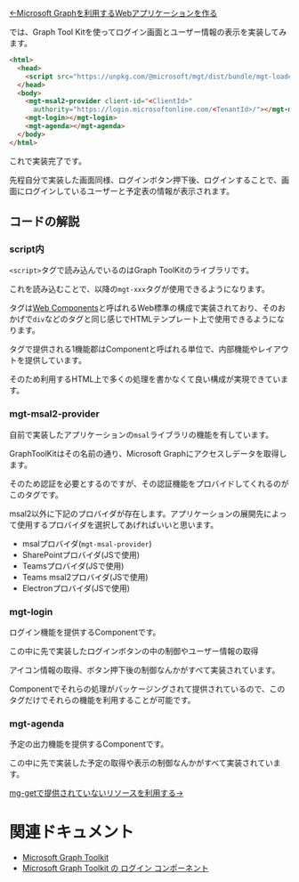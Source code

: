 [←Microsoft Graphを利用するWebアプリケーションを作る](./2-make-web-app.md)

では、Graph Tool Kitを使ってログイン画面とユーザー情報の表示を実装してみます。

``` html
<html>
  <head>
    <script src="https://unpkg.com/@microsoft/mgt/dist/bundle/mgt-loader.js"></script>
  </head>
  <body>
    <mgt-msal2-provider client-id="<ClientId>"
      authority="https://login.microsoftonline.com/<TenantId>/"></mgt-msal2-provider>
    <mgt-login></mgt-login>
    <mgt-agenda></mgt-agenda>
  </body>
</html>
```

これで実装完了です。

先程自分で実装した画面同様、ログインボタン押下後、ログインすることで、画面にログインしているユーザーと予定表の情報が表示されます。

## コードの解説

### script内

`<script>`タグで読み込んでいるのはGraph ToolKitのライブラリです。

これを読み込むことで、以降の`mgt-xxx`タグが使用できるようになります。

タグは[Web Components](https://developer.mozilla.org/ja/docs/Web/Web_Components)と呼ばれるWeb標準の構成で実装されており、そのおかげで`div`などのタグと同じ感じでHTMLテンプレート上で使用できるようになります。

タグで提供される1機能郡はComponentと呼ばれる単位で、内部機能やレイアウトを提供しています。

そのため利用するHTML上で多くの処理を書かなくて良い構成が実現できています。

### mgt-msal2-provider

自前で実装したアプリケーションの`msal`ライブラリの機能を有しています。

GraphToolKitはその名前の通り、Microsoft Graphにアクセスしデータを取得します。

そのため認証を必要とするのですが、その認証機能をプロバイドしてくれるのがこのタグです。

msal2以外に下記のプロバイダが存在します。アプリケーションの展開先によって使用するプロバイダを選択してあげればいいと思います。

* msalプロバイダ(`mgt-msal-provider`)
* SharePointプロバイダ(JSで使用)
* Teamsプロバイダ(JSで使用)
* Teams msal2プロバイダ(JSで使用)
* Electronプロバイダ(JSで使用)

### mgt-login

ログイン機能を提供するComponentです。

この中に先で実装したログインボタンの中の制御やユーザー情報の取得

アイコン情報の取得、ボタン押下後の制御なんかがすべて実装されています。

Componentでそれらの処理がパッケージングされて提供されているので、このタグだけでそれらの機能を利用することが可能です。

### mgt-agenda

予定の出力機能を提供するComponentです。

この中に先で実装した予定の取得や表示の制御なんかがすべて実装されています。


[mg-getで提供されていないリソースを利用する→](./4-custom-component.md)

# 関連ドキュメント

* [Microsoft Graph Toolkit](https://docs.microsoft.com/ja-jp/graph/toolkit/get-started/overview?tabs=html)
* [Microsoft Graph Toolkit の ログイン コンポーネント](https://docs.microsoft.com/ja-jp/graph/toolkit/components/login?context=graph%2Fapi%2F1.0&view=graph-rest-1.0)



